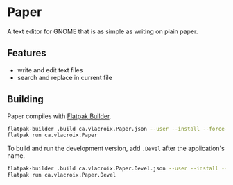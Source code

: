 # Paper

A text editor for GNOME that is as simple as writing on plain paper.

## Features

-	write and edit text files
-	search and replace in current file

## Building

Paper compiles with [Flatpak Builder](https://docs.flatpak.org/en/latest/flatpak-builder.html).

```sh
flatpak-builder .build ca.vlacroix.Paper.json --user --install --force-clean
flatpak run ca.vlacroix.Paper
```

To build and run the development version, add `.Devel` after the application's name.

```sh
flatpak-builder .build ca.vlacroix.Paper.Devel.json --user --install --force-clean
flatpak run ca.vlacroix.Paper.Devel
```
